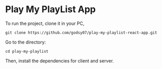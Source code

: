# Play My PlayList App

To run the project, clone it in your PC,

```
git clone https://github.com/godsy07/play-my-playlist-react-app.git
```

Go to the directory:

```
cd play-my-playlist
```

Then, install the dependencies for client and server.
